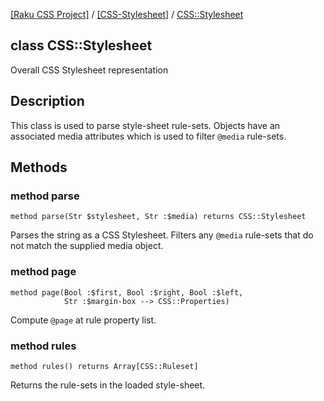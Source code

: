 [[Raku CSS Project]](https://css-raku.github.io)
 / [[CSS-Stylesheet]](https://css-raku.github.io/CSS-Stylesheet-raku)
 / [CSS::Stylesheet](https://css-raku.github.io/CSS-Stylesheet-raku/CSS/Stylesheet)

class CSS::Stylesheet
---------------------

Overall CSS Stylesheet representation

Description
-----------

This class is used to parse style-sheet rule-sets. Objects have an associated media attributes which is used to filter `@media` rule-sets.

Methods
-------

### method parse

    method parse(Str $stylesheet, Str :$media) returns CSS::Stylesheet

Parses the string as a CSS Stylesheet. Filters any `@media` rule-sets that do not match the supplied media object.

### method page

    method page(Bool :$first, Bool :$right, Bool :$left,
                Str :$margin-box --> CSS::Properties)

Compute `@page` at rule property list.

### method rules

    method rules() returns Array[CSS::Ruleset]

Returns the rule-sets in the loaded style-sheet.

